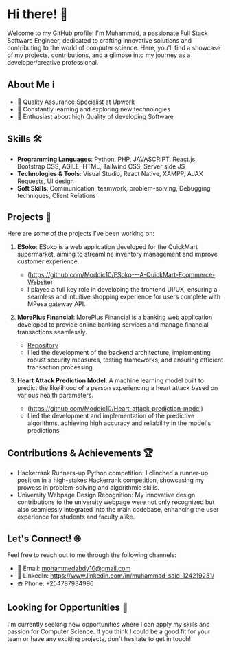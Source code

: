 # Hi there! 👋

Welcome to my GitHub profile! I'm Muhammad, a passionate Full Stack Software Engineer, dedicated to crafting innovative solutions and contributing to the world of  computer science. Here, you'll find a showcase of my projects, contributions, and a glimpse into my journey as a developer/creative professional.

## About Me ℹ️

- 💼 Quality Assurance Specialist at Upwork
- 🌱 Constantly learning and exploring new technologies
- 🚀 Enthusiast about high Quality of developing Software

## Skills 🛠️

- **Programming Languages**: Python, PHP, JAVASCRIPT, React.js, Bootstrap CSS, AGILE, HTML, Tailwind CSS, Server side JS
- **Technologies & Tools**: Visual Studio, React Native, XAMPP, AJAX Requests, UI design
- **Soft Skills**: Communication, teamwork, problem-solving, Debugging techniques, Client Relations

## Projects 🚀

Here are some of the projects I've been working on:

1. **ESoko**: ESoko is a web application developed for the QuickMart supermarket, aiming to streamline inventory management and improve customer experience.
   - (https://github.com/Moddic10/ESoko---A-QuickMart-Ecommerce-Website)
   - I played a full  key role in developing the frontend UI/UX, ensuring a seamless and intuitive shopping experience for users complete with MPesa gateway API.
  
2. **MorePlus Financial**: MorePlus Financial is a banking web application developed to provide online banking services and manage financial transactions seamlessly.
   - [Repository](https://github.com/Moddic10/MorePlus-Financial---A-Banking-Web-System)
   - I led the development of the backend architecture, implementing robust security measures, testing frameworks, and ensuring efficient transaction processing.

3. **Heart Attack Prediction Model**: A machine learning model built to predict the likelihood of a person experiencing a heart attack based on various health parameters.
   - (https://github.com/Moddic10/Heart-attack-prediction-model)
   - I led the development and implementation of the predictive algorithms, achieving high accuracy and reliability in the model's predictions.

## Contributions & Achievements 🏆

- Hackerrank Runners-up Python competition: I clinched a runner-up position in a high-stakes Hackerrank competition, showcasing my prowess in problem-solving and algorithmic skills.
- University Webpage Design Recognition: My innovative design contributions to the university webpage were not only recognized but also seamlessly integrated into the main codebase, enhancing the user experience for students and faculty alike.

## Let's Connect! 🌐

Feel free to reach out to me through the following channels:

- 📧 Email: mohammedabdy10@gmail.com
- 💼 LinkedIn: https://www.linkedin.com/in/muhammad-said-124219231/
- ☎️ Phone: +254787934996

## Looking for Opportunities 🚀

I'm currently seeking new opportunities where I can apply my skills and passion for Computer Science. If you think I could be a good fit for your team or have any exciting projects, don't hesitate to get in touch!
